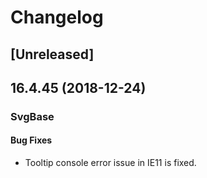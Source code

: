 # Changelog

## [Unreleased]

## 16.4.45 (2018-12-24)

### SvgBase

#### Bug Fixes

- Tooltip console error issue in IE11 is fixed.